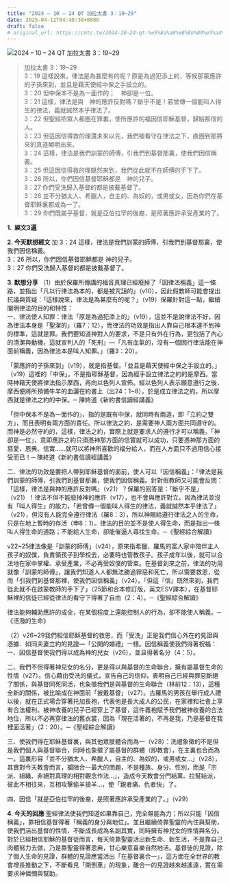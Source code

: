 ```yaml
---
title: "2024 – 10 – 24 QT 加拉太書 3：19~29"
date: 2025-04-12T04:40:38+0800
draft: false
# original_url: https://cmtc.tw/2024-10-24-qt-%e5%8a%a0%e6%8b%89%e5%a4%aa%e6%9b%b8-3%ef%bc%9a1929
---
```


![2024 – 10 – 24 QT 加拉太書 3：19\~29](/images/qt.jpg  "2024 – 10 – 24 QT 加拉太書 3：19\~29")

> 加拉太書 3：19\~29  
> 3：19 這樣說來，律法是為甚麼有的呢？原是為過犯添上的，等候那蒙應許的子孫來到，並且是藉天使經中保之手設立的。  
> 3：20 但中保本不是為一面作的；　神卻是一位。  
> 3：21 這樣，律法是與　神的應許反對嗎？斷乎不是！若曾傳一個能叫人得生的律法，義就誠然本乎律法了。  
> 3：22 但聖經把眾人都圈在罪裏，使所應許的福因信耶穌基督，歸給那信的人。  
> 3：23 但這因信得救的理還未來以先，我們被看守在律法之下，直圈到那將來的真道顯明出來。  
> 3：24 這樣，律法是我們訓蒙的師傅，引我們到基督那裏，使我們因信稱義。  
> 3：25 但這因信得救的理既然來到，我們從此就不在師傅的手下了。  
> 3：26 所以，你們因信基督耶穌都是　神的兒子。  
> 3：27 你們受洗歸入基督的都是披戴基督了。  
> 3：28 並不分猶太人、希臘人，自主的、為奴的，或男或女，因為你們在基督耶穌裏都成為一了。  
> 3：29 你們既屬乎基督，就是亞伯拉罕的後裔，是照著應許承受產業的了。

**1.  經文3遍**

**2. 今天默想經文**
加 3：24 這樣，律法是我們訓蒙的師傅，引我們到基督那裏，使我們因信稱義。  
3：26 所以，你們因信基督耶穌都是 神的兒子。  
3：27 你們受洗歸入基督的都是披戴基督了。

**3. 默想分享**
（1）由於保羅所傳講的福音真理已經廢掉了「因律法稱義」這一條路，並指出「凡以行律法為本的，都是被咒詛的」（v10），因此假教師可能會提出抗議與質疑：「這樣說來，律法是為甚麼有的呢？」（v19）保羅針對這一點，繼續闡明律法的目的和特性：  
一、律法使人知罪：律法「原是為過犯添上的」（v19），這並不是說律法不好，因為律法本身是「聖潔的」（羅7：12），而律法的功效是指出人靠自己根本達不到神的標準，這就是罪。我們要知道神對人的要求，不是只有外在行為，更包括了內心的清潔與動機，這就宣判人的「死刑」—「凡有血氣的，沒有一個因行律法能在神面前稱義，因為律法本是叫人知罪。」（羅3：20）。

「蒙應許的子孫來到」（v19），就是指基督。「並且是藉天使經中保之手設立的。」（v19）這裡的「中保」，不是指耶穌基督，因為經手設立律法之約的是摩西。當時神藉天使將律法指示摩西，再向以色列人宣佈。經以色列人表示願意遵行之後，摩西便將所預備牛羊的血灑在約書上（出24：1\~8），於是成立律法之約。所以摩西就是律法之約的中保。─ 陳終道《新約書信讀經講義》

「但中保本不是為一面作的」，指的是既有中保，就同時有兩造，即「立約之雙方」，而且表明有兩方面的責任。所以律法之約，是需要神人兩方面共同遵守的。而神是必然守約的，這樣，律法之約，實際上就是要求人的遵行才可以稱義。「神卻是一位」，意即應許之約只須憑神那方面的信實就可以成功，只要憑神那方面的慈愛、恩典、信實……就可以將神所喜歡的福分給人，而在人方面只不過用信心接受而已！─ 陳終道《新約書信讀經講義》

二、律法的功效是要把人帶到耶穌基督的面前，使人可以「因信稱義」：「律法是我們訓蒙的師傅，引我們到基督那裏，使我們因信稱義。針對假教師又可能會反問：「這樣，律法是與神的應許反對嗎」（v21）？保羅的回答是：「斷乎不是」（v21）！律法不但不能廢掉神的應許（v17），也不會與應許對立。因為律法並沒有「叫人得生」的能力，「若曾傳一個能叫人得生的律法，義就誠然本乎律法了」（v21），但沒有人能完全遵行律法（羅8：3），所以神賜給遵行律法之人的生命，只是在地上暫時的存活（申8：1）。律法的目的並不是使人得生命，而是指出一條叫人得生命的道路；不能給人生命，卻能催逼人尋找生命。─《聖經綜合解讀》

v22\~25律法像是「訓蒙的師傅」（v24），原來指希臘、羅馬的富人家中陪伴主人孩子的奴僕，負責領孩子到學校去，必要時也管教孩子。孩子成年以後，就可以合法地在家中掌權、承受產業，不必再受奴僕的管束。在基督到來之前，律法的功用就像「訓蒙的師傅」，讓我們知道人人都無法勝過罪惡和死亡，所以需要救恩，從而「引我們到基督那裡，使我們因信稱義」（v24）。「但這『信』既然來到，我們從此就不在啟蒙教師的手下了」（25節和合本修訂版，英文ESV譯本），在基督耶穌裡的信徒已經從律法的看守下得著了自由（2：4）。─《聖經綜合解讀》

律法能夠輔助應許的成全，在某個程度上還能控制人的行為，卻不能使人稱義。─《活潑的生命》

（2）v26\~29我們相信耶穌基督的救恩，而「受洗」正是我們信心外在的見證與憑據．如同夫妻立約的見證—「公開的婚禮」一樣。因信稱義使我們得著祝福：  
一、因信基督使我們得以成為神的兒女（v26），並且得著名分（4：5）。

二、我們不但得著神兒女的名分，更是得以與基督的生命聯合，擁有屬基督生命的性情（v27）。信心藉由受洗的儀式，宣告自己的信仰，表明自己已經與罪惡斷絕了關係，與基督同死同活，也象徵我們是與基督的生命聯合（林前12：13），這種全新的關係，被比喻成在神面前「披戴基督」（v27）。古羅馬的男孩在舉行成人禮以後，就在正式場合穿著托加長袍，代表他是長大成人的公民，在家裡和社會上享有合法權利。被神收養的兒子已經穿上了基督，這件義袍賦予我們被神收養的合法地位，所以不必再穿律法的舊衣裳，因為「現在活著的，不再是我，乃是基督在我裡面活著」（2：20）。─《聖經綜合解讀》

三、使我們得在耶穌基督裏，與其他眾肢體合而為一（v28）：洗禮象徵的不是但是我們個人與基督聯合，同時也象徵了屬基督的群體（即教會），在主裏也合而為一。這裏形容「並不分猶太人、希臘人，自主的、為奴的，或男或女…」（v28），其實對今天教會而言，攔阻合一最大的問題，不是種族、身分、性別，而是「宗派、組織、非絕對真理的相對觀念作法…」，造成今天教會分門結黨、拉幫結派，彼此不相往來，互相攻擊偷羊搶羊…，使「親者痛、仇者快」了。

四、因信「就是亞伯拉罕的後裔，是照著應許承受產業的了。」（v29）

**4. 今天的回應**
聖經律法使我們知道如果靠自己，完全無能為力；所以只能「因信稱義」，靠相信基督得著「稱義的身分與地位」。並且繼續倚靠聖靈的內住與幫助，使我們活出基督的性情，不斷成長成為名副其實，同時擁有神兒女的性情與名分。對於已經相信耶穌的基督徒而言，每天倚靠聖靈活出新生命、新生活，不是靠自己肉體努力去做，乃是靠聖靈得著恩典，甘心樂意喜樂自然地活。基督徒的見證，除了個人生命的見證，群體的見證應當活出「在基督裏合一」，這方面在全世界的教會增長推動之下，不斷看見「開倒車」的現象，離合一的見證越來越遙遠，實在需要求神憐憫與幫助。
